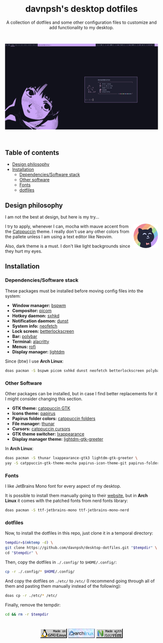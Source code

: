 <div align="center">

# davnpsh's desktop dotfiles

A collection of dotfiles and some other configuration files to customize and add functionality to my desktop.

<br>

![screenshot](./imgs/screenshot.png)

</div>

<br>

## Table of contents

* [Design philosophy](https://github.com/davnpsh/desktop-dotfiles/#design-philosophy)
* [Installation](https://github.com/davnpsh/desktop-dotfiles/#installation)
    * [Dependencies/Software stack](https://github.com/davnpsh/desktop-dotfiles/#dependenciessoftware-stack)
    * [Other software](https://github.com/davnpsh/desktop-dotfiles/#other-software)
    * [Fonts](https://github.com/davnpsh/desktop-dotfiles/#fonts)
    * [dotfiles](https://github.com/davnpsh/desktop-dotfiles/#dotfiles)


## Design philosophy
I am not the best at design, but here is my try...

<img src="./imgs/catppuccin_cat.png" alt="catppuccin_cat" height="80px" align="right">

I try to apply, whenever I can, mocha with mauve accent from the [Catppuccin](https://github.com/catppuccin/catppuccin) theme. I really don't use any other colors from the pallete unless I am using a text editor like Neovim.

Also, dark theme is a must. I don't like light backgrounds since they hurt my eyes.

## Installation

### Dependencies/Software stack

These packages must be installed before moving config files into the system:

* **Window manager:** [bspwm](https://github.com/baskerville/bspwm)
* **Compositor:** [picom](https://github.com/yshui/picom)
* **Hotkey daemon:** [sxhkd](https://github.com/baskerville/sxhkd)
* **Notification daemon:** [dunst](https://github.com/dunst-project/dunst)
* **System info:** [neofetch](https://github.com/dylanaraps/neofetch)
* **Lock screen:** [betterlockscreen](https://github.com/betterlockscreen/betterlockscreen)
* **Bar:** [polybar](https://github.com/polybar/polybar)
* **Terminal:** [alacritty](https://github.com/alacritty/alacritty)
* **Menus:** [rofi](https://github.com/davatorium/rofi)
* **Display manager:** [lightdm](https://github.com/canonical/lightdm)

Since (btw) I use **Arch Linux**:

```bash
doas pacman -S bspwm picom sxhkd dunst neofetch betterlockscreen polybar alacritty rofi lightdm
```

### Other Software

Other packages can be installed, but in case I find better replacements for it I might consider changing this section.

* **GTK theme:** [catppuccin GTK](https://github.com/catppuccin/gtk)
* **Icons theme:** [papirus](https://github.com/PapirusDevelopmentTeam/papirus-icon-theme)
* **Papirus folder colors:** [catppuccin folders](https://github.com/catppuccin/papirus-folders)
* **File manager:** [thunar](https://docs.xfce.org/xfce/thunar/start)
* **Cursors:** [catppuccin cursors](https://github.com/catppuccin/cursors)
* **GTK theme switcher:** [lxappearance](https://wiki.lxde.org/en/LXAppearance)
* **Display manager theme:** [lightdm-gtk-greeter](https://github.com/Xubuntu/lightdm-gtk-greeter)

In **Arch Linux**:

```bash
doas pacman -S thunar lxappearance-gtk3 lightdm-gtk-greeter \
yay -S catppuccin-gtk-theme-mocha papirus-icon-theme-git papirus-folders-catppuccin-git catppuccin-cursors-mocha
```

### Fonts

I like JetBrains Mono font for every aspect of my desktop.

It is possible to install them manually going to their [website](https://www.jetbrains.com/lp/mono/), but in **Arch Linux** it comes with the patched fonts from nerd fonts library:

```bash
doas pacman -S ttf-jetbrains-mono ttf-jetbrains-mono-nerd
```

### dotfiles

Now, to install the dotfiles in this repo, just clone it in a temporal directory:

```bash
tempdir=$(mktemp -d) \
git clone https://github.com/davnpsh/desktop-dotfiles.git "$tempdir" \
cd "$tempdir" \
```

Then, copy the dotfiles in `./.config/` to `$HOME/.config/`:

```bash
cp -r ./.config/* $HOME/.config/
```

And copy the dotfiles on `./etc/` to `/etc/` (I recommend going through all of them and pasting them manually instead of the following):

```bash
doas cp -r ./etc/* /etc/
```

Finally, remove the tempdir:

```bash
cd && rm -r $tempdir
```

# 

<div align="center">

![gnu_linux](./imgs/gnu-linux.gif) [![arch_linux](./imgs/archlinux.gif)](https://archlinux.org/) [![neovim](./imgs/neovim.gif)](https://neovim.io/)

</div>
